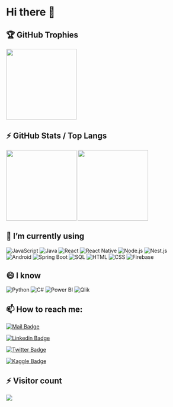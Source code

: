 # Hi there 👋

## 🏆 GitHub Trophies

<div>
  <img height="190" src="https://github-profile-trophy.vercel.app/?username=onursert&theme=nord&column=7" />
</div>

## ⚡ GitHub Stats / Top Langs

<div>
  <img height="190" align="left"  src="https://github-readme-stats.vercel.app/api?username=onursert&show_icons=true&include_all_commits=true&line_height=27&count_private=true&title_color=6aa6f8&text_color=8a919a&icon_color=6aa6f8&bg_color=0e1116&layout=compact" />
  <img height="190" src="https://github-readme-stats.vercel.app/api/top-langs/?username=onursert&hide=angelscript,actionscript&langs_count=10&title_color=6aa6f8&text_color=8a919a&icon_color=6aa6f8&bg_color=0e1116&layout=compact" />
</div>

## 🔭 I’m currently using

![JavaScript](https://img.shields.io/badge/-JavaScript-black?style=flat-square&logo=javascript)
![Java](https://img.shields.io/badge/-Java-black?style=flat-square&logo=java)
![React](https://img.shields.io/badge/-React-black?style=flat-square&logo=react)
![React Native](https://img.shields.io/badge/-React_Native-black?style=flat-square&logo=react)
![Node.js](https://img.shields.io/badge/-Node.js-black?style=flat-square&logo=node.js)
![Nest.js](https://img.shields.io/badge/-Nest.js-black?style=flat-square&logo=nestjs)
![Android](https://img.shields.io/badge/-Android-black?style=flat-square&logo=android)
![Spring Boot](https://img.shields.io/badge/-Spring-black?style=flat-square&logo=spring)
![SQL](https://img.shields.io/badge/-SQL-black?style=flat-square&logo=SQL)
![HTML](https://img.shields.io/badge/-HTML5-black?style=flat-square&logo=html5)
![CSS](https://img.shields.io/badge/-CSS3-black?style=flat-square&logo=css3)
![Firebase](https://img.shields.io/badge/-Firebase-black?style=flat-square&logo=firebase)

## 😄 I know

![Python](https://img.shields.io/badge/-Python-black?style=flat-square&logo=python)
![C#](https://img.shields.io/badge/-C_Sharp-black?style=flat-square&logo=c-sharp)
![Power BI](https://img.shields.io/badge/-Power_BI-black?style=flat-square&logo=power-bi)
![Qlik](https://img.shields.io/badge/-Qlik-black?style=flat-square&logo=qlik)


## 📫 How to reach me:

[![Mail Badge](https://img.shields.io/badge/OnurSert-personal%20email-red?style=for-the-badge&logo=gmail)](mailto:hello@onursert.com)

[![Linkedin Badge](https://img.shields.io/badge/OnurSert-follow%20on%20linkedin-blue?style=for-the-badge&logo=linkedin)](https://www.linkedin.com/in/aonursert/)

[![Twitter Badge](https://img.shields.io/badge/OnurSert-follow%20on%20twitter-blue?style=for-the-badge&logo=twitter)](https://twitter.com/4f6e7572)

[![Kaggle Badge](https://img.shields.io/badge/OnurSert-follow%20on%20kaggle-blue?style=for-the-badge&logo=kaggle)](https://www.kaggle.com/aonursert)

## ⚡ Visitor count
<img src="https://profile-counter.glitch.me/onursert/count.svg" />

<!--
- 🔭 I’m currently working on ...
- 🌱 I’m currently learning ...
- 👯 I’m looking to collaborate on ...
- 🤔 I’m looking for help with ...
- 💬 Ask me about ...
- 📫 How to reach me: ...
- 😄 Pronouns: ...
- ⚡ Fun fact: ...
-->
